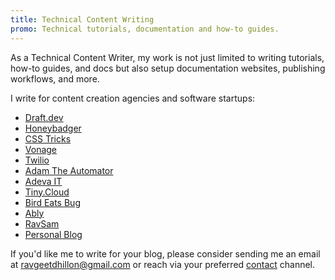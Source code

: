 ```yaml
---
title: Technical Content Writing
promo: Technical tutorials, documentation and how-to guides.
---
```


As a Technical Content Writer, my work is not just limited to writing tutorials, how-to guides, and docs but also setup documentation websites, publishing workflows, and more.

I write for content creation agencies and software startups:

- [Draft.dev](https://draft.dev)
- [Honeybadger](https://honeybadger.io)
- [CSS Tricks](https://css-tricks.com/author/ravgeetdhillon)
- [Vonage](https://learn.vonage.com/authors/ravgeet-dhillon/)
- [Twilio](https://www.twilio.com/blog/author/ravgeet_dhillon)
- [Adam The Automator](https://adamtheautomator.com/author/ravgeet-dhillon/)
- [Adeva IT](https://adevait.com/author/ravgeet-dhillon)
- [Tiny.Cloud](https://www.tiny.cloud/blog/author/ravgeet-dhillon/)
- [Bird Eats Bug](https://birdeatsbug.com/authors/ravgeet-dhillon)
- [Ably](https://ably.com/blog/author/ravgeet-dhillon)
- [RavSam](https://www.ravsam.in/blog/)
- [Personal Blog](https://www.ravgeet.in/blog)
<!-- - Strapi
- CircleCI
- Yext
- Airplane -->

If you'd like me to write for your blog, please consider sending me an email at [ravgeetdhillon@gmail.com](mailto:ravgeetdhillon@gmail.com) or reach via your preferred [contact](/contact) channel.
